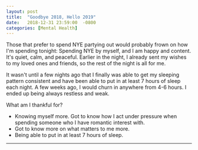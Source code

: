 ```yaml
---
layout: post
title:  "Goodbye 2018, Hello 2019"
date:   2018-12-31 23:59:00  -0800
categories: [Mental Health]
---
```


Those that prefer to spend NYE partying out would probably frown on how I'm spending tonight: Spending NYE by myself, and I am happy and content. It's quiet, calm, and peaceful. Earlier in the night, I already sent my wishes to my loved ones and friends, so the rest of the night is all for me. 

It wasn't until a few nights ago that I finally was able to get my sleeping pattern consistent and have been able to put in at least 7 hours of sleep each night. A few weeks ago, I would churn in anywhere from 4-6 hours. I ended up being always restless and weak. 

What am I thankful for? 

* Knowing myself more. Got to know how I act under pressure when spending someone who I have romantic interest with. 
* Got to know more on what matters to me more. 
* Being able to put in at least 7 hours of sleep. 

---